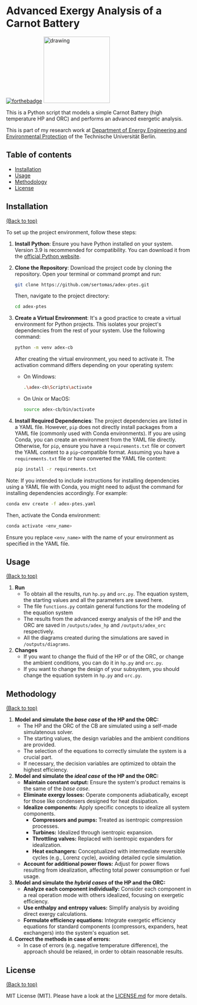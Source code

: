 # Advanced Exergy Analysis of a Carnot Battery

[![forthebadge](http://forthebadge.com/images/badges/made-with-python.svg)](https://www.python.org/)
[<img src="https://raw.githubusercontent.com/oemof/tespy/9915f013c40fe418947a6e4c1fd0cd0eba45893c/docs/api/_images/logo_tespy_big.svg" alt="drawing" width="180"/>](https://github.com/oemof/tespy)

This is a Python script that models a simple Carnot Battery (high temperature HP and ORC) and performs an advanced exergetic analysis. 

This is part of my research work at [Department of Energy Engineering and Environmental Protection](https://www.tu.berlin/en/energietechnik) of the Technische Universität Berlin.

## Table of contents

  - [Installation](#installation)
  - [Usage](#usage)
  - [Methodology](#Methodology)
  - [License](#license)

## Installation

[(Back to top)](#table-of-contents)

To set up the project environment, follow these steps:

1. **Install Python**: Ensure you have Python installed on your system. Version 3.9 is recommended for compatibility. You can download it from the [official Python website](https://www.python.org/downloads/).

2. **Clone the Repository**: Download the project code by cloning the repository. Open your terminal or command prompt and run:
   ```bash
   git clone https://github.com/sertomas/adex-ptes.git
   ```
   Then, navigate to the project directory:
   ```bash
   cd adex-ptes
   ```

3. **Create a Virtual Environment**: It's a good practice to create a virtual environment for Python projects. This isolates your project's dependencies from the rest of your system. Use the following command:
   ```bash
   python -m venv adex-cb
   ```
   After creating the virtual environment, you need to activate it. The activation command differs depending on your operating system:
   - On Windows:
     ```bash
     .\adex-cb\Scripts\activate
     ```
   - On Unix or MacOS:
     ```bash
     source adex-cb/bin/activate
     ```

4. **Install Required Dependencies**: The project dependencies are listed in a YAML file. However, `pip` does not directly install packages from a YAML file (commonly used with Conda environments). If you are using Conda, you can create an environment from the YAML file directly. Otherwise, for `pip`, ensure you have a `requirements.txt` file or convert the YAML content to a `pip`-compatible format. Assuming you have a `requirements.txt` file or have converted the YAML file content:
   ```bash
   pip install -r requirements.txt
   ```

Note: If you intended to include instructions for installing dependencies using a YAML file with Conda, you might need to adjust the command for installing dependencies accordingly. For example:
```bash
conda env create -f adex-ptes.yaml
```
Then, activate the Conda environment:
```bash
conda activate <env_name>
```
Ensure you replace `<env_name>` with the name of your environment as specified in the YAML file.

## Usage

[(Back to top)](#table-of-contents)

1. **Run**
   - To obtain all the results, run `hp.py` and `orc.py`. The equation system, the starting values and all the parameters are saved here. 
   - The file `functions.py` contain general functions for the modeling of the equation system
   - The results from the advanced exergy analysis of the HP and the ORC are saved in `/outputs/adex_hp` and `/outputs/adex_orc` respectively. 
   - All the diagrams created during the simulations are saved in `/outputs/diagrams`.
2. **Changes** 
   - If you want to change the fluid of the HP or of the ORC, or change the ambient conditions, you can do it in `hp.py` and `orc.py`. 
   - If you want to change the design of your subsystem, you should change the equation system in `hp.py` and `orc.py`.

## Methodology 

[(Back to top)](#table-of-contents)

1. **Model and simulate the *base case* of the HP and the ORC:**
    - The HP and the ORC of the CB are simulated using a self-made simulatenous solver.
    - The starting values, the design variables and the ambient conditions are provided. 
    - The selection of the equations to correctly simulate the system is a crucial part.
    - If necessary, the decision variables are optimized to obtain the highest efficiency.
2. **Model and simulate the *ideal case* of the HP and the ORC:**
   - **Maintain constant output:** Ensure the system's product remains is the same of the *base case*.
   - **Eliminate exergy losses:** Operate components adiabatically, except for those like condensers designed for heat dissipation.
   - **Idealize components:** Apply specific concepts to idealize all system components.
     - **Compressors and pumps:** Treated as isentropic compression processes.
     - **Turbines:** Idealized through isentropic expansion.
     - **Throttling valves:** Replaced with isentropic expanders for idealization.
     - **Heat exchangers:** Conceptualized with intermediate reversible cycles (e.g., Lorenz cycle), avoiding detailed cycle simulation.
   - **Account for additional power flows:** Adjust for power flows resulting from idealization, affecting total power consumption or fuel usage. 
3. **Model and simulate the *hybrid cases* of the HP and the ORC:**
   - **Analyze each component individually:** Consider each component in a real operation mode with others idealized, focusing on exergetic efficiency.
   - **Use enthalpy and entropy values:** Simplify analysis by avoiding direct exergy calculations.
   - **Formulate efficiency equations:** Integrate exergetic efficiency equations for standard components (compressors, expanders, heat exchangers) into the system's equation set.
4. **Correct the methods in case of errors:**
    - In case of errors (e.g. negative temperature difference), the approach should be relaxed, in order to obtain reasonable results.
## License

[(Back to top)](#table-of-contents)

MIT License (MIT). Please have a look at the [LICENSE.md](https://github.com/sertomas/adex-carnot-battery/blob/main/LICENSE.md) for more details.
